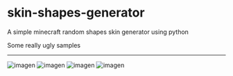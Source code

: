 # skin-shapes-generator
A simple minecraft random shapes skin generator using python

Some really ugly samples

---

![imagen](https://github.com/user-attachments/assets/f35c81d5-8b10-4196-9669-f2088a9e7bc9)
![imagen](https://github.com/user-attachments/assets/b195de50-db86-4088-9ac1-dfa5495d7e9d)
![imagen](https://github.com/user-attachments/assets/4d6249a4-cb38-46c6-870d-35a43bea63de)
![imagen](https://github.com/user-attachments/assets/c39fec84-7258-49ec-b3bb-051d57f89976)
